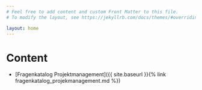```yaml
---
# Feel free to add content and custom Front Matter to this file.
# To modify the layout, see https://jekyllrb.com/docs/themes/#overriding-theme-defaults

layout: home
---
```

# Content

- [Fragenkatalog Projektmanagement]({{ site.baseurl }}{% link fragenkatalog_projekmanagement.md %})
